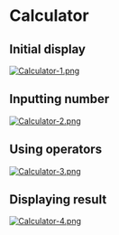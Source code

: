# Calculator

## Initial display
[![Calculator-1.png](https://i.postimg.cc/KjKLY5BL/1.png)](https://postimg.cc/4HgnLV8N)

## Inputting number
[![Calculator-2.png](https://i.postimg.cc/mZqC50WS/2.png)](https://postimg.cc/t73s1vT1)

## Using operators
[![Calculator-3.png](https://i.postimg.cc/bwfbzkJD/3.png)](https://postimg.cc/56pjgH8b)

## Displaying result
[![Calculator-4.png](https://i.postimg.cc/yYZc4vVC/4.png)](https://postimg.cc/rKqK5G0f)
